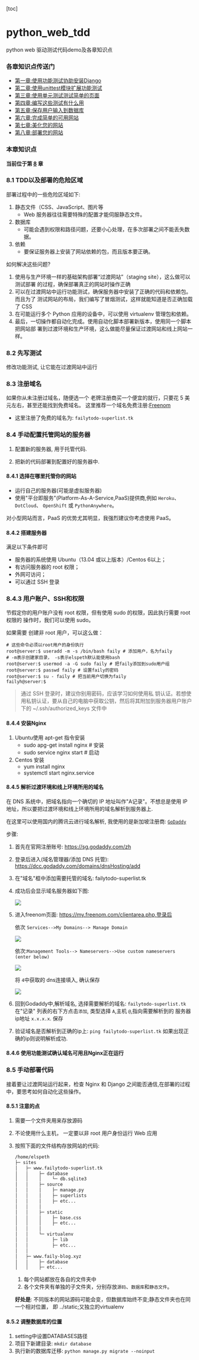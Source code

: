 [toc]
# python_web_tdd

python web 驱动测试代码demo及各章知识点

### 各章知识点传送门
- [第一章:使用功能测试协助安装Django](https://github.com/evilmao/python_web_tdd/tree/v1.0)
- [第二章:使用unittest模块扩展功能测试](https://github.com/evilmao/python_web_tdd/tree/v2.0)
- [第三章:使用单元测试测试简单的页面](https://github.com/evilmao/python_web_tdd/tree/v3.1)
- [第四章:编写这些测试有什么用](https://github.com/evilmao/python_web_tdd/tree/v4.0)
- [第五章:保存用户输入到数据库](https://github.com/evilmao/python_web_tdd/tree/v5.0)
- [第六章:完成简单的可用网站](https://github.com/evilmao/python_web_tdd/tree/v6.0)
- [第七章:美化您的网站](https://github.com/evilmao/python_web_tdd/tree/v7.0)
- [第八章:部署您的网站](https://github.com/evilmao/python_web_tdd/tree/v8.0)

### 本章知识点
**当前位于第 [8](https://github.com/evilmao/python_web_tdd/tree/v8.0) 章**

### 8.1 TDD以及部署的危险区域
部署过程中的一些危险区域如下:

1. 静态文件（CSS、JavaScript、图片等
     - Web 服务器往往需要特殊的配置才能伺服静态文件。
2. 数据库
     -  可能会遇到权限和路径问题，还要小心处理，在多次部署之间不能丢失数据。
3. 依赖
    - 要保证服务器上安装了网站依赖的包，而且版本要正确。

如何解决这些问题?
1. 使用与生产环境一样的基础架构部署“过渡网站”（staging site），这么做可以测试部署 的过程，确保部署真正的网站时操作正确
2. 可以在过渡网站中运行功能测试，确保服务器中安装了正确的代码和依赖包。而且为了 测试网站的布局，我们编写了冒烟测试，这样就能知道是否正确加载了 CSS
3. 在可能运行多个 Python 应用的设备中，可以使用 virtualenv 管理包和依赖。
4. 最后，一切操作都自动化完成。使用自动化脚本部署新版本，使用同一个脚本把网站部 署到过渡环境和生产环境，这么做能尽量保证过渡网站和线上网站一样。

### 8.2 先写测试

修改功能测试, 让它能在过渡网站中运行

### 8.3 注册域名
如果你从未注册过域名，随便选一个 老牌注册商买一个便宜的就行，只要花 5 美元左右，甚至还能找到免费域名。
这里推荐一个域名免费注册:[Freenom](https://my.freenom.com/clientarea.php)

- 这里注册了免费的域名为: `failytodo-superlist.tk`
### 8.4 手动配置托管网站的服务器

1. 配置新的服务器, 用于托管代码.

2. 把新的代码部署到配置好的服务器中.

#### 8.4.1 选择在哪里托管你的网站
- 运行自己的服务器(可能是虚拟服务器)
- 使用"平台即服务"(Platform-As-A-Service,PaaS)提供商,例如 `Heroku`、`DotCloud`、 `OpenShift` 或 `PythonAnywhere`。

对小型网站而言，PaaS 的优势尤其明显，我强烈建议你考虑使用 PaaS。

#### 8.4.2 搭建服务器
满足以下条件即可
- 服务器的系统使用 Ubuntu（13.04 或以上版本）/Centos 6以上；
- 有访问服务器的 root 权限；
- 外网可访问；
- 可以通过 SSH 登录

### 8.4.3 用户账户、SSH和权限
节假定你的用户账户没有 root 权限，但有使用 sudo 的权限，因此执行需要 root 权限的 操作时，我们可以使用 sudo。

如果需要 创建非 root 用户，可以这么做：

```shell
# 这些命令必须以root用户的身份执行
root@server:$ useradd -m -s /bin/bash faily # 添加用户，名为faily
# -m表示创建家目录， -s表示elspeth默认能使用bash
root@server:$ usermod -a -G sudo faily # 把faily添加到sudo用户组
root@server:$ passwd faily # 设置faily的密码
root@server:$ su - faily # 把当前用户切换为faily
failyh@server:$
```

> 通过 SSH 登录时，建议你别用密码，应该学习如何使用私 钥认证。若想使用私钥认证，要从自己的电脑中获取公钥，然后将其附加到服务器用户账户 下的 ~/.ssh/authorized_keys 文件中

#### 8.4.4 安装Nginx

1. Ubuntu使用 apt-get 指令安装
    - sudo apg-get install nginx  # 安装
    - sudo service nginx start    # 启动
2. Centos 安装
    - yum install nginx
    - systemctl start nginx.service

#### 8.4.5 解析过渡环境和线上环境所用的域名

在 DNS 系统中，把域名指向一个确切的 IP 地址叫作"A记录"。不想总是使用 IP 地址，所以要把过渡环境和线上环境所用的域名解析到服务器上.

在这里可以使用国内的腾讯云进行域名解析, 我使用的是新加坡注册商: [`GoDaddy`](https://dcc.godaddy.com/domains/)

步骤:
1. 首先在官网注册账号: https://sg.godaddy.com/zh
2. 登录后进入(域名管理器/添加 DNS 托管): https://dcc.godaddy.com/domains/dnsHosting/add
3. 在"域名"框中添加需要托管的域名: failytodo-superlist.tk
4. 成功后会显示域名服务器如下图:

    ![](../superlists/doc/img/Godaddy_domain_1.png)


5. 进入freenom页面: https://my.freenom.com/clientarea.php,登录后

   依次 `Services-->My Domains--> Manage Domain`

   ![](../superlists/doc/img/freenom_domain_1.png)

   依次:`Management Tools--> Nameservers-->Use custom nameservers (enter below)`

   ![](../superlists/doc/img/freenom_domain_2.png)

   将 `4`中获取的 dns连接填入, 确认保存

   ![](../superlists/doc/img/freenom_domain_3.png)

6. 回到Godaddy中,解析域名, 选择需要解析的域名: `failytodo-superlist.tk`
    在"记录" 列表的右下方点击`添加`, 类型选择 `A`,主机 `@`,指向需要解析到的 服务器ip地址 `x.x.x.x`. 保存

7. 验证域名是否解析到正确的ip上: `ping failytodo-superlist.tk` 如果出现正确的ip则说明解析成功.


#### 8.4.6 使用功能测试确认域名可用且Nginx正在运行

### 8.5 手动部署代码

接着要让过渡网站运行起来，检查 Nginx 和 Django 之间能否通信,在部署的过程中，要思考如何自动化这些操作。


#### 8.5.1 注意的点

1. 需要一个文件夹用来存放源码
2. 不论使用什么主机， 一定要以非 root 用户身份运行 Web 应用
3. 按照下面的文件结构存放网站的代码:
    ```markdown
    /home/elspeth
    ├─ sites
    │   ├─ www.failytodo-superlist.tk
    │   │    ├─ database
    │   │    │    └─ db.sqlite3
    │   │    ├─ source
    │   │    │    ├─ manage.py
    │   │    │    ├─ superlists
    │   │    │    ├─ etc...
    │   │    │
    │   │    ├─ static
    │   │    │    ├─ base.css
    │   │    │    ├─ etc...
    │   │    │
    │   │    └─ virtualenv
    │   │         ├─ lib
    │   │         ├─ etc...
    │   │
    │   ├─ www.faily-blog.xyz
    │   │    ├─ database
    │   │    ├─ etc...
    ```

    1. 每个网站都放在各自的文件夹中
    2. 各个文件夹有单独的子文件夹，分别存放`源码`、`数据库`和`静态文件`。

    **好处是**: 不同版本的网站源码可能会变，但数据库始终不变;静态文件夹也在同一个相对位置， 即 ../static;又独立的virtualenv


#### 8.5.2 调整数据库的位置

1. setting中设置DATABASES路径
2. 项目下新建目录: `mkdir database`
3. 执行新的数据库迁移: `python manage.py migrate --noinput`





